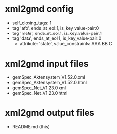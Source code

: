 # xml2gmd config
 - self_closing_tags: 1
 - tag 'afo', ends_at_eol:1, is_key_value-pair:0
 - tag 'meta', ends_at_eol:1, is_key_value-pair:1
 - tag 'data', ends_at_eol:1, is_key_value-pair:0
   - attribute: 'state', value_constraints: AAA BB C
# xml2gmd input files
 - gemSpec_Aktensystem_V1.52.0.xml
 - gemSpec_Aktensystem_V1.52.0.html
 - gemSpec_Net_V1.23.0.xml
 - gemSpec_Net_V1.23.0.html
# xml2gmd output files
 - README.md (this)
